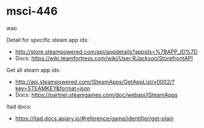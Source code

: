 # msci-446
wao


Detail for specific steam app ids:
- http://store.steampowered.com/api/appdetails?appids=%7BAPP_ID%7D
- Docs: https://wiki.teamfortress.com/wiki/User:RJackson/StorefrontAPI

Get all steam app ids: 
- http://api.steampowered.com/ISteamApps/GetAppList/v0002/?key=STEAMKEY&format=json
- Docs: https://partner.steamgames.com/doc/webapi/ISteamApps

Itad docs:
- https://itad.docs.apiary.io/#reference/game/identifier/get-plain